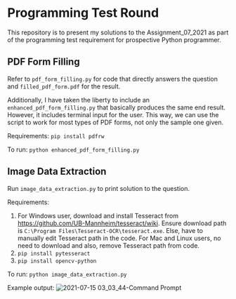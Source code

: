 # Programming Test Round
This repository is to present my solutions to the Assignment_07_2021 as part of the programming test requirement for prospective Python programmer.

## PDF Form Filling
Refer to `pdf_form_filling.py` for code that directly answers the question and `filled_pdf_form.pdf` for the result.

Additionally, I have taken the liberty to include an `enhanced_pdf_form_filling.py` that basically produces the same end result. However, it includes terminal input for the user. This way, we can use the script to work for most types of PDF forms, not only the sample one given. 

Requirements: `pip install pdfrw`

To run: `python enhanced_pdf_form_filling.py`

## Image Data Extraction
Run `image_data_extraction.py` to print solution to the question. 

Requirements:
1) For Windows user, download and install Tesseract from https://github.com/UB-Mannheim/tesseract/wiki. Ensure download path is `C:\Program Files\Tesseract-OCR\tesseract.exe`. Else, have to manually edit Tesseract path in the code. For Mac and Linux users, no need to download and also, remove Tesseract path from code.
2) `pip install pytesseract`
3) `pip install opencv-python`

To run: `python image_data_extraction.py`

Example output:
![2021-07-15 03_03_44-Command Prompt](https://user-images.githubusercontent.com/19281828/125678595-fe196763-5fae-49eb-b943-3938039a75cc.png)
